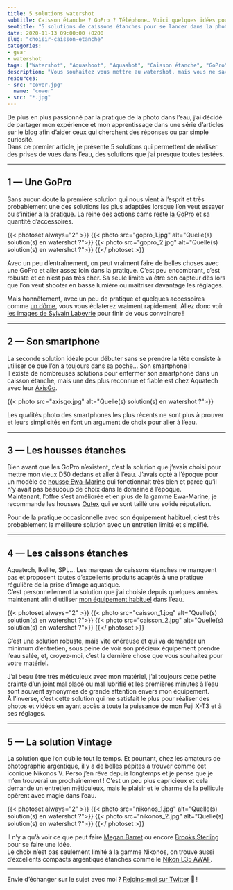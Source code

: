 ```yaml
---
title: 5 solutions watershot
subtitle: Caisson étanche ? GoPro ? Téléphone… Voici quelques idées pour se lancer.
seotitle: "5 solutions de caissons étanches pour se lancer dans la photo de surf — Grégory Mignard"
date: 2020-11-13 09:00:00 +0200
slug: "choisir-caisson-etanche"
categories:
- gear
- watershot
tags: ["Watershot", "Aquashoot", "Aquashot", "Caisson étanche", "GoPro", "Dôme", "Photo aquatique", "Photo de surf", "Aquatech", "SeaFrogs", "AxisGo", "SPL", "Housse étanche", "Photo nautique", "Photo sous-marine", "Nikonos"]
description: "Vous souhaitez vous mettre au watershot, mais vous ne savez pas par où commencer ? Voici un dossier pour vous aider à choisir votre solution."
resources:
- src: "cover.jpg"
  name: "cover"
- src: "*.jpg"
---
```


De plus en plus passionné par la pratique de la photo dans l’eau, j’ai décidé de partager mon expérience et mon apprentissage dans une série d’articles sur le blog afin d’aider ceux qui cherchent des réponses ou par simple curiosité.  
Dans ce premier article, je présente 5 solutions qui permettent de réaliser des prises de vues dans l’eau, des solutions que j’ai presque toutes testées.

***

## 1 — Une GoPro

Sans aucun doute la première solution qui nous vient à l’esprit et très probablement une des solutions les plus adaptées lorsque l’on veut essayer ou s’initier à la pratique. La reine des actions cams reste [la GoPro](https://amzn.to/2JWFvow) et sa quantité d’accessoires.

{{< photoset always="2" >}}
{{< photo src="gopro_1.jpg" alt="Quelle(s) solution(s) en watershot ?">}}
{{< photo src="gopro_2.jpg" alt="Quelle(s) solution(s) en watershot ?">}}
{{</ photoset >}}

Avec un peu d’entraînement, on peut vraiment faire de belles choses avec une GoPro et aller assez loin dans la pratique. C’est peu encombrant, c’est robuste et ce n’est pas très cher. Sa seule limite va être son capteur dès lors que l’on veut shooter en basse lumière ou maîtriser davantage les réglages.

Mais honnêtement, avec un peu de pratique et quelques accessoires comme [un dôme](https://amzn.to/3pl7EWN), vous vous éclaterez vraiment rapidement. Allez donc voir [les images de Sylvain Labeyrie](https://www.instagram.com/bibby_pics/) pour finir de vous convaincre !

***

## 2 — Son smartphone

La seconde solution idéale pour débuter sans se prendre la tête consiste à utiliser ce que l’on a toujours dans sa poche… Son smartphone !  
Il existe de nombreuses solutions pour enfermer son smartphone dans un caisson étanche, mais une des plus reconnue et fiable est chez Aquatech avec leur [AxisGo](https://aquatech.net/collections/axisgo).

{{< photo src="axisgo.jpg" alt="Quelle(s) solution(s) en watershot ?">}}

Les qualités photo des smartphones les plus récents ne sont plus à prouver et leurs simplicités en font un argument de choix pour aller à l’eau.

***

## 3 — Les housses étanches

Bien avant que les GoPro n’existent, c’est la solution que j’avais choisi pour mettre mon vieux D50 dedans et aller à l’eau. J’avais opté à l’époque pour un modèle de [housse Ewa-Marine](https://amzn.to/2JW3Ria) qui fonctionnait très bien et parce qu’il n’y avait pas beaucoup de choix dans le domaine à l’époque.  
Maintenant, l’offre s’est améliorée et en plus de la gamme Ewa-Marine, je recommande les housses [Outex](https://outex.com/) qui se sont taillé une solide réputation.

Pour de la pratique occasionnelle avec son équipement habituel, c’est très probablement la meilleure solution avec un entretien limité et simplifié.

***

## 4 — Les caissons étanches

Aquatech, Ikelite, SPL… Les marques de caissons étanches ne manquent pas et proposent toutes d’excellents produits adaptés à une pratique régulière de la prise d’image aquatique.  
C’est personnellement la solution que j’ai choisie depuis quelques années maintenant afin d’utiliser [mon équipement habituel](https://gregorymignard.com/equipement/) dans l’eau.

{{< photoset always="2" >}}
{{< photo src="caisson_1.jpg" alt="Quelle(s) solution(s) en watershot ?">}}
{{< photo src="caisson_2.jpg" alt="Quelle(s) solution(s) en watershot ?">}}
{{</ photoset >}}

C’est une solution robuste, mais vite onéreuse et qui va demander un minimum d’entretien, sous peine de voir son précieux équipement prendre l’eau salée, et, croyez-moi, c’est la dernière chose que vous souhaitez pour votre matériel.

J’ai beau être très méticuleux avec mon matériel, j’ai toujours cette petite crainte d’un joint mal placé ou mal lubrifié et les premières minutes à l’eau sont souvent synonymes de grande attention envers mon équipement.  
À l’inverse, c’est cette solution qui me satisfait le plus pour réaliser des photos et vidéos en ayant accès à toute la puissance de mon Fuji X-T3 et à ses réglages.

***

## 5 — La solution Vintage

La solution que l’on oublie tout le temps. Et pourtant, chez les amateurs de photographie argentique, il y a de belles pépites à trouver comme cet iconique Nikonos V. Perso j’en rêve depuis longtemps et je pense que je m’en trouverai un prochainement ! C’est un peu plus capricieux et cela demande un entretien méticuleux, mais le plaisir et le charme de la pellicule opèrent avec magie dans l’eau.

{{< photoset always="2" >}}
{{< photo src="nikonos_1.jpg" alt="Quelle(s) solution(s) en watershot ?">}}
{{< photo src="nikonos_2.jpg" alt="Quelle(s) solution(s) en watershot ?">}}
{{</ photoset >}}

Il n’y a qu’à voir ce que peut faire [Megan Barret](https://www.instagram.com/meganshootsfilm/) ou encore [Brooks Sterling](https://saltwater-magazine.com/articles//lens-brooks-sterling) pour se faire une idée.  
Le choix n’est pas seulement limité à la gamme Nikonos, on trouve aussi d’excellents compacts argentique étanches comme le [Nikon L35 AWAF](https://www.collection-appareils.fr/x/html/appareil-12763-Nikon_L35%20AWAF.html).

***

Envie d’échanger sur le sujet avec moi ? [Rejoins-moi sur Twitter](http://twitter.com/gregmignard) 🐥 !
